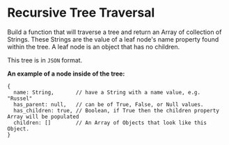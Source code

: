 # Recursive Tree Traversal
Build a function that will traverse a tree and return an Array of collection of Strings. These Strings are the value of a leaf node's name property found within the tree. A leaf node is an object that has no children.

This tree is in `JSON` format.

**An example of a node inside of the tree:**

````
{
  name: String,       // have a String with a name value, e.g. "Russel"
  has_parent: null,   // can be of True, False, or Null values.
  has_children: true, // Boolean, if True then the children property Array will be populated
  children: []        // An Array of Objects that look like this Object.
}
    
````

